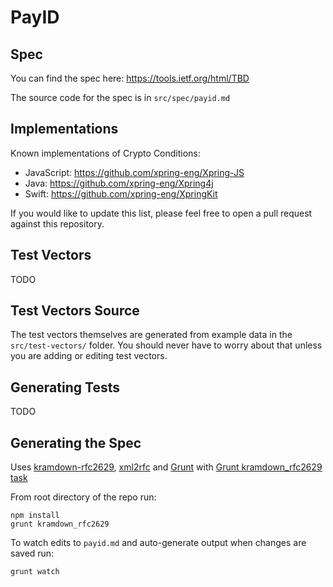 # PayID

## Spec

You can find the spec here: https://tools.ietf.org/html/TBD

The source code for the spec is in `src/spec/payid.md`

## Implementations

Known implementations of Crypto Conditions:

* JavaScript: https://github.com/xpring-eng/Xpring-JS
* Java: https://github.com/xpring-eng/Xpring4j
* Swift: https://github.com/xpring-eng/XpringKit

If you would like to update this list, please feel free to open a pull request against this repository.

## Test Vectors
TODO

## Test Vectors Source

The test vectors themselves are generated from example data in the `src/test-vectors/` folder. You should never have to worry about that unless you are adding or editing test vectors.

## Generating Tests
TODO

## Generating the Spec

Uses [kramdown-rfc2629](https://github.com/cabo/kramdown-rfc2629/), [xml2rfc](http://xml2rfc.ietf.org/) and [Grunt](http://gruntjs.com/) with [Grunt kramdown_rfc2629 task](https://github.com/hildjj/grunt-kramdown-rfc2629/)

From root directory of the repo run:

    npm install
    grunt kramdown_rfc2629
   
To watch edits to `payid.md` and auto-generate output when changes are saved run:

    grunt watch
    
